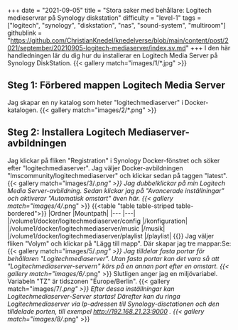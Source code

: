 +++
date = "2021-09-05"
title = "Stora saker med behållare: Logitech medieservrar på Synology diskstation"
difficulty = "level-1"
tags = ["logitech", "synology", "diskstation", "nas", "sound-system", "multiroom"]
githublink = "https://github.com/ChristianKnedel/knedelverse/blob/main/content/post/2021/september/20210905-logitech-mediaserver/index.sv.md"
+++
I den här handledningen lär du dig hur du installerar en Logitech Media Server på Synology DiskStation.
{{< gallery match="images/1/*.jpg" >}}

## Steg 1: Förbered mappen Logitech Media Server
Jag skapar en ny katalog som heter "logitechmediaserver" i Docker-katalogen.
{{< gallery match="images/2/*.png" >}}

## Steg 2: Installera Logitech Mediaserver-avbildningen
Jag klickar på fliken "Registration" i Synology Docker-fönstret och söker efter "logitechmediaserver". Jag väljer Docker-avbildningen "lmscommunity/logitechmediaserver" och klickar sedan på taggen "latest".
{{< gallery match="images/3/*.png" >}}
Jag dubbelklickar på min Logitech Media Server-avbildning. Sedan klickar jag på "Avancerade inställningar" och aktiverar "Automatisk omstart" även här.
{{< gallery match="images/4/*.png" >}}
{{<table "table table-striped table-bordered">}}
|Ordner |Mountpath|
|--- |---|
|/volume1/docker/logitechmediaserver/config |/konfiguration|
|/volume1/docker/logitechmediaserver/music |/musik|
|/volume1/docker/logitechmediaserver/playlist |/playlist|
{{</table>}}
Jag väljer fliken "Volym" och klickar på "Lägg till mapp". Där skapar jag tre mappar:Se:
{{< gallery match="images/5/*.png" >}}
Jag tilldelar fasta portar för behållaren "Logitechmediaserver". Utan fasta portar kan det vara så att "Logitechmediaserver-servern" körs på en annan port efter en omstart.
{{< gallery match="images/6/*.png" >}}
Slutligen anger jag en miljövariabel. Variabeln "TZ" är tidszonen "Europe/Berlin".
{{< gallery match="images/7/*.png" >}}
Efter dessa inställningar kan Logitechmediaserver-Server startas! Därefter kan du ringa Logitechmediaserver via Ip-adressen till Synology-disctationen och den tilldelade porten, till exempel http://192.168.21.23:9000 .
{{< gallery match="images/8/*.png" >}}
